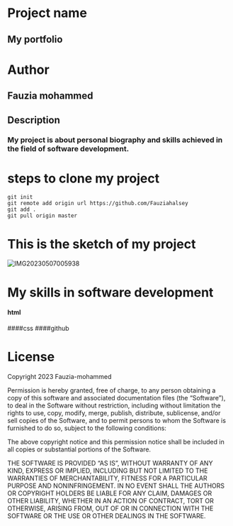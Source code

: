 # Project name
## My portfolio
# Author
## Fauzia mohammed
## Description
### My project is about personal biography and skills achieved in the field of software development.
# steps to clone my project
```
git init 
git remote add origin url https://github.com/Fauziahalsey
git add .
git pull origin master
```
# This is the sketch of my project
![IMG20230507005938](https://github.com/Fauziahalsey/Fauzia-mohammed-moringa-project/assets/113023645/8aea327b-11b2-4a92-9c9d-1ab3b8da7ed5)

# My skills in software development

#### html
####css
####github 

# License

Copyright 2023 Fauzia-mohammed

Permission is hereby granted, free of charge, to any person obtaining a copy of this software and associated documentation files (the “Software”), to deal in the Software without restriction, including without limitation the rights to use, copy, modify, merge, publish, distribute, sublicense, and/or sell copies of the Software, and to permit persons to whom the Software is furnished to do so, subject to the following conditions:

The above copyright notice and this permission notice shall be included in all copies or substantial portions of the Software.

THE SOFTWARE IS PROVIDED “AS IS”, WITHOUT WARRANTY OF ANY KIND, EXPRESS OR IMPLIED, INCLUDING BUT NOT LIMITED TO THE WARRANTIES OF MERCHANTABILITY, FITNESS FOR A PARTICULAR PURPOSE AND NONINFRINGEMENT. IN NO EVENT SHALL THE AUTHORS OR COPYRIGHT HOLDERS BE LIABLE FOR ANY CLAIM, DAMAGES OR OTHER LIABILITY, WHETHER IN AN ACTION OF CONTRACT, TORT OR OTHERWISE, ARISING FROM, OUT OF OR IN CONNECTION WITH THE SOFTWARE OR THE USE OR OTHER DEALINGS IN THE SOFTWARE.




